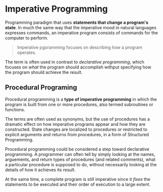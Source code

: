 # Imperative Programming

Programming paradigm that uses __statements that change a program's state__. In much the same way that the imperative mood in natural languages expresses commands, an imperative program consists of commands for the computer to perform.

> Imperative pgoramming focuses on describing _how_ a program operates.

The term is often used in contrast to _declarative programming_, which focuses on _what_ the program should accomplish withput specifying how the program should achieve the result.

## Procedural Programing

Procedural programming is a __type of imperative programming__ in which the program is built from one or more procedures, also termed subroutines or functions.

The terms are often used as synonyms, but the use of procedures has a dramatic effect on how imperative programs appear and how they are constructed. State changes are localized to procedures or restricted to explicit arguments and returns from procedures, in a form of Structured Programming.

Procedural programming could be considered a step toward declarative programming. A programmer can often tell by simply looking at the names, arguements, and return types of procedures (and related comments), what a particular procedure is supposed to do, without necessarily looking at the details of how it achieves its result.

At the same time, a complete program is still imperative since it _fixes_ the statements to be executed and their order of execution to a large extent.
